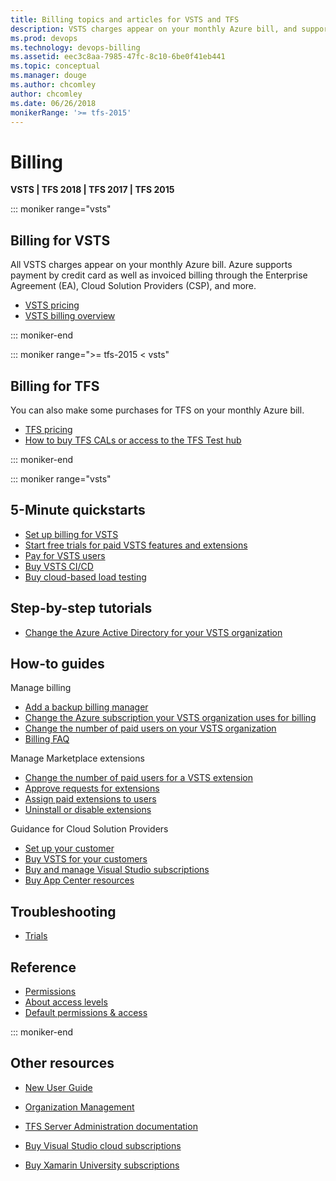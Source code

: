 ```yaml
---
title: Billing topics and articles for VSTS and TFS  
description: VSTS charges appear on your monthly Azure bill, and supports Enterprise Agreement (EA), Cloud Solution Provider (CSP), Licensing, and Direct/Pay-As-You-Go Azure subscriptions
ms.prod: devops
ms.technology: devops-billing
ms.assetid: eec3c8aa-7985-47fc-8c10-6be0f41eb441
ms.topic: conceptual
ms.manager: douge
ms.author: chcomley
author: chcomley
ms.date: 06/26/2018
monikerRange: '>= tfs-2015'
---
```

# Billing

**VSTS | TFS 2018 | TFS 2017 | TFS 2015**

::: moniker range="vsts"

## Billing for VSTS

All VSTS charges appear on your monthly Azure bill. Azure supports payment by credit card as well as invoiced billing through the Enterprise Agreement (EA), Cloud Solution Providers (CSP), and more.

* [VSTS pricing](https://azure.microsoft.com/pricing/details/visual-studio-team-services/)
* [VSTS billing overview](overview.md)

::: moniker-end

::: moniker range=">= tfs-2015 < vsts"

## Billing for TFS

You can also make some purchases for TFS on your monthly Azure bill.

* [TFS pricing](https://visualstudio.microsoft.com/team-services/tfs-pricing/)
* [How to buy TFS CALs or access to the TFS Test hub](buy-access-tfs-test-hub.md)

::: moniker-end

::: moniker range="vsts"

## 5-Minute quickstarts

* [Set up billing for VSTS](set-up-billing-for-your-organization-vs.md)
* [Start free trials for paid VSTS features and extensions](try-additional-features-vs.md)
* [Pay for VSTS users](buy-basic-access-add-users.md)
* [Buy VSTS CI/CD](buy-more-build-vs.md)
* [Buy cloud-based load testing](buy-load-testing-vs.md)

## Step-by-step tutorials

* [Change the Azure Active Directory for your VSTS organization](change-azure-subscription.md)

## How-to guides

Manage billing

* [Add a backup billing manager](add-backup-billing-managers.md)
* [Change the Azure subscription your VSTS organization uses for billing](change-azure-subscription.md)
* [Change the number of paid users on your VSTS organization](reduce-cancel-paid-vsts-users.md)
* [Billing FAQ](vsts-billing-faq.md)

Manage Marketplace extensions

* [Change the number of paid users for a VSTS extension](change-number-paid-extension-users.md)
* [Approve requests for extensions](https://docs.microsoft.com/en-us/vsts/marketplace/approve-extensions?toc=%2Fvsts%2Fbilling%2Ftoc.json&bc=%2Fvsts%2Fbilling%2Fbreadcrumb%2Ftoc.json&view=vsts)
* [Assign paid extensions to users](https://docs.microsoft.com/en-us/vsts/marketplace/assign-paid-extensions?toc=/vsts/billing/toc.json&bc=/vsts/billing/breadcrumb/toc.json&view=vsts)
* [Uninstall or disable extensions](https://docs.microsoft.com/en-us/vsts/marketplace/uninstall-disable-extensions?toc=%2Fvsts%2Fbilling%2Ftoc.json&bc=%2Fvsts%2Fbilling%2Fbreadcrumb%2Ftoc.json&view=vsts)

Guidance for Cloud Solution Providers

* [Set up your customer](csp/set-up-csp-customer.md)
* [Buy VSTS for your customers](csp/buy-csp-vsts.md)
* [Buy and manage Visual Studio subscriptions](https://docs.microsoft.com/visualstudio/subscriptions/vscloud-csp)
* [Buy App Center resources](csp/buy-vs-app-center.md)

## Troubleshooting

* [Trials](faq-extension-trials.md)

## Reference

* [Permissions](https://docs.microsoft.com/en-us/vsts/organizations/security/permissions?toc=/vsts/billing/toc.json&bc=/vsts/billing/breadcrumb/toc.json&view=vsts)
* [About access levels](https://docs.microsoft.com/en-us/vsts/organizations/security/access-levels?toc=/vsts/billing/toc.json&bc=/vsts/billing/breadcrumb/toc.json&view=vsts)
* [Default permissions & access](https://docs.microsoft.com/en-us/vsts/organizations/security/permissions-access?toc=/vsts/billing/toc.json&bc=/vsts/billing/breadcrumb/toc.json&view=vsts)

::: moniker-end

## Other resources

* [New User Guide](https://docs.microsoft.com/en-us/vsts/user-guide/?view=vsts)

* [Organization Management](https://docs.microsoft.com/en-us/vsts/organizations/accounts/index?view=vsts)

* [TFS Server Administration documentation](https://docs.microsoft.com/en-us/tfs/server/index?view=vsts)

* [Buy Visual Studio cloud subscriptions](https://docs.microsoft.com/visualstudio/subscriptions/vscloud-overview)
* [Buy Xamarin University subscriptions](xamarin-univ.md)
